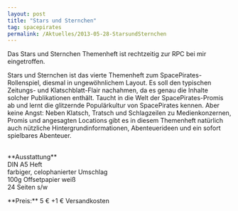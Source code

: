 ```yaml
---
layout: post
title: "Stars und Sternchen"
tag: spacepirates
permalink: /Aktuelles/2013-05-28-StarsundSternchen
---
```



Das Stars und Sternchen Themenheft ist rechtzeitig zur RPC bei mir eingetroffen.

Stars und Sternchen ist das vierte Themenheft zum SpacePirates-Rollenspiel, diesmal in ungewöhnlichem Layout. Es soll den typischen Zeitungs- und Klatschblatt-Flair nachahmen, da es genau die Inhalte solcher Publikationen enthält. Taucht in die Welt der SpacePirates-Promis ab und lernt die glitzernde Populärkultur von SpacePirates kennen. Aber keine Angst: Neben Klatsch, Tratsch und Schlagzeilen zu Medienkonzernen, Promis und angesagten Locations gibt es in diesem Themenheft natürlich auch nützliche Hintergrundinformationen, Abenteuerideen und ein sofort spielbares Abenteuer.

<p><br/>
**Ausstattung**<br/>
DIN A5 Heft<br/>
farbiger, celophanierter Umschlag<br/>
100g Offsetpapier weiß<br/>
24 Seiten s/w</p>
**Preis:** 5 &euro; +1 &euro; Versandkosten


